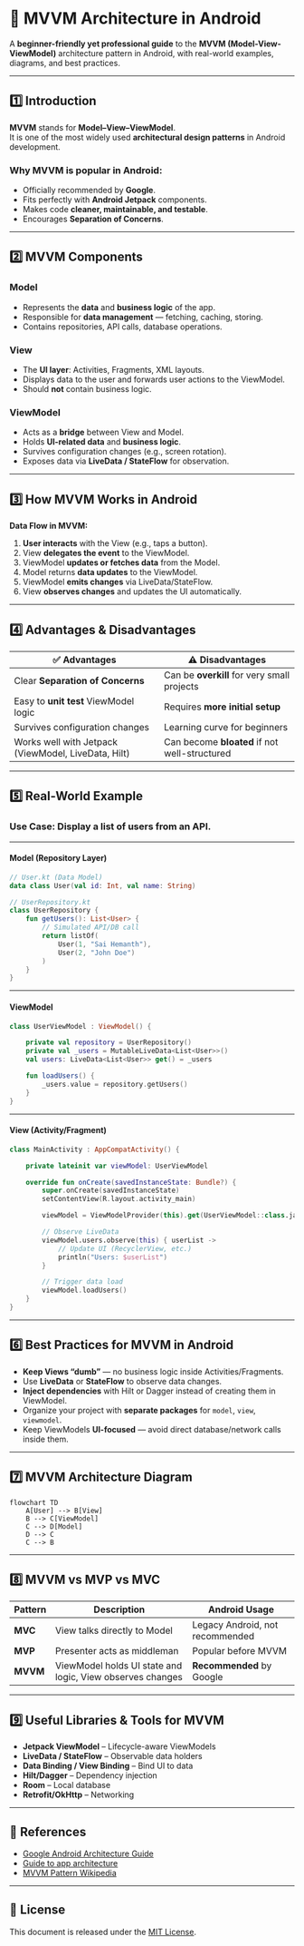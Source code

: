 # 📐 MVVM Architecture in Android

A **beginner-friendly yet professional guide** to the **MVVM (Model-View-ViewModel)** architecture pattern in Android, with real-world examples, diagrams, and best practices.

---

## 1️⃣ Introduction

**MVVM** stands for **Model–View–ViewModel**.  
It is one of the most widely used **architectural design patterns** in Android development.

### Why MVVM is popular in Android:
- Officially recommended by **Google**.
- Fits perfectly with **Android Jetpack** components.
- Makes code **cleaner, maintainable, and testable**.
- Encourages **Separation of Concerns**.

---

## 2️⃣ MVVM Components

### **Model**
- Represents the **data** and **business logic** of the app.
- Responsible for **data management** — fetching, caching, storing.
- Contains repositories, API calls, database operations.

### **View**
- The **UI layer**: Activities, Fragments, XML layouts.
- Displays data to the user and forwards user actions to the ViewModel.
- Should **not** contain business logic.

### **ViewModel**
- Acts as a **bridge** between View and Model.
- Holds **UI-related data** and **business logic**.
- Survives configuration changes (e.g., screen rotation).
- Exposes data via **LiveData / StateFlow** for observation.

---

## 3️⃣ How MVVM Works in Android

**Data Flow in MVVM:**
1. **User interacts** with the View (e.g., taps a button).
2. View **delegates the event** to the ViewModel.
3. ViewModel **updates or fetches data** from the Model.
4. Model returns **data updates** to the ViewModel.
5. ViewModel **emits changes** via LiveData/StateFlow.
6. View **observes changes** and updates the UI automatically.

---

## 4️⃣ Advantages & Disadvantages

| ✅ Advantages | ⚠️ Disadvantages |
|--------------|-----------------|
| Clear **Separation of Concerns** | Can be **overkill** for very small projects |
| Easy to **unit test** ViewModel logic | Requires **more initial setup** |
| Survives configuration changes | Learning curve for beginners |
| Works well with Jetpack (ViewModel, LiveData, Hilt) | Can become **bloated** if not well-structured |

---

## 5️⃣ Real-World Example

### **Use Case:** Display a list of users from an API.

---

#### **Model (Repository Layer)**

```kotlin
// User.kt (Data Model)
data class User(val id: Int, val name: String)

// UserRepository.kt
class UserRepository {
    fun getUsers(): List<User> {
        // Simulated API/DB call
        return listOf(
            User(1, "Sai Hemanth"),
            User(2, "John Doe")
        )
    }
}
````

---

#### **ViewModel**

```kotlin
class UserViewModel : ViewModel() {

    private val repository = UserRepository()
    private val _users = MutableLiveData<List<User>>()
    val users: LiveData<List<User>> get() = _users

    fun loadUsers() {
        _users.value = repository.getUsers()
    }
}
```

---

#### **View (Activity/Fragment)**

```kotlin
class MainActivity : AppCompatActivity() {

    private lateinit var viewModel: UserViewModel

    override fun onCreate(savedInstanceState: Bundle?) {
        super.onCreate(savedInstanceState)
        setContentView(R.layout.activity_main)

        viewModel = ViewModelProvider(this).get(UserViewModel::class.java)

        // Observe LiveData
        viewModel.users.observe(this) { userList ->
            // Update UI (RecyclerView, etc.)
            println("Users: $userList")
        }

        // Trigger data load
        viewModel.loadUsers()
    }
}
```

---

## 6️⃣ Best Practices for MVVM in Android

* **Keep Views “dumb”** — no business logic inside Activities/Fragments.
* Use **LiveData** or **StateFlow** to observe data changes.
* **Inject dependencies** with Hilt or Dagger instead of creating them in ViewModel.
* Organize your project with **separate packages** for `model`, `view`, `viewmodel`.
* Keep ViewModels **UI-focused** — avoid direct database/network calls inside them.

---

## 7️⃣ MVVM Architecture Diagram

```mermaid
flowchart TD
    A[User] --> B[View]
    B --> C[ViewModel]
    C --> D[Model]
    D --> C
    C --> B
```

---

## 8️⃣ MVVM vs MVP vs MVC

| Pattern  | Description                                               | Android Usage                   |
| -------- | --------------------------------------------------------- | ------------------------------- |
| **MVC**  | View talks directly to Model                              | Legacy Android, not recommended |
| **MVP**  | Presenter acts as middleman                               | Popular before MVVM             |
| **MVVM** | ViewModel holds UI state and logic, View observes changes | **Recommended** by Google       |

---

## 9️⃣ Useful Libraries & Tools for MVVM

* **Jetpack ViewModel** – Lifecycle-aware ViewModels
* **LiveData / StateFlow** – Observable data holders
* **Data Binding / View Binding** – Bind UI to data
* **Hilt/Dagger** – Dependency injection
* **Room** – Local database
* **Retrofit/OkHttp** – Networking

---

## 🔗 References

* [Google Android Architecture Guide](https://developer.android.com/jetpack/guide)
* [Guide to app architecture](https://developer.android.com/jetpack/guide#recommended-app-arch)
* [MVVM Pattern Wikipedia](https://en.wikipedia.org/wiki/Model–view–viewmodel)

---

## 📜 License

This document is released under the [MIT License](LICENSE).
